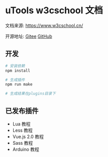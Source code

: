 # uTools w3cschool 文档

文档来源: https://www.w3cschool.cn/

开源地址: [Gitee](https://gitee.com/itldg/utools-lua-doc)  [GitHub](https://github.com/itldg/utools-lua-doc)

## 开发

```bash
# 安装依赖
npm install

# 生成插件
npm run make

# 生成结果在plugins目录下
```

## 已发布插件

- Lua 教程
- Less 教程
- Vue.js 2.0 教程
- Sass 教程
- Arduino 教程